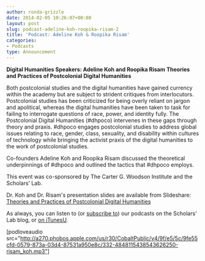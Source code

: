 ```yaml
---
author: ronda-grizzle
date: 2014-02-05 10:26:07+00:00
layout: post
slug: podcast-adeline-koh-roopika-risam-2
title: 'Podcast: Adeline Koh & Roopika Risam'
categories:
- Podcasts
type: Announcement
---
```


**Digital Humanities Speakers: Adeline Koh and Roopika Risam**
**Theories and Practices of Postcolonial Digital Humanities**

Both postcolonial studies and the digital humanities have gained currency within the academy but are subject to strident critiques from interlocutors. Postcolonial studies has been criticized for being overly reliant on jargon and apolitical, whereas the digital humanities have been taken to task for failing to interrogate questions of race, power, and identity fully. The Postcolonial Digital Humanities (#dhpoco) intervenes in these gaps through theory and praxis. #dhpoco engages postcolonial studies to address global issues relating to race, gender, class, sexuality, and disability within cultures of technology while bringing the activist praxis of the digital humanities to the work of postcolonial studies.

Co-founders Adeline Koh and Roopika Risam discussed the theoretical underpinnings of #dhpoco and outlined the tactics that #dhpoco employs.

This event was co-sponsored by The Carter G. Woodson Institute and the Scholars’ Lab.

Dr. Koh and Dr. Risam's presentation slides are available from Slideshare: [Theories and Practices of Postcolonial Digital Humanities](http://www.slideshare.net/roopsi1/theories-and-practices-of-postcolonial-digital-humanities-roopika-risam-and-adeline-koh)

As always, you can listen to (or [subscribe to](http://www.scholarslab.org/category/podcasts/)) our podcasts on the Scholars' Lab blog, or [on iTunesU](http://itunes.apple.com/us/itunes-u/scholars-lab-speaker-series/id401906619).

[podloveaudio src="http://a270.phobos.apple.com/us/r30/CobaltPublic/v4/9f/e5/5c/9fe55cfd-0579-873a-03d4-87531a950e8c/332-4848115438543626250-risam_koh.mp3"]
